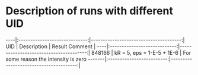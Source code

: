 # Description of runs with different UID
----|:-----------------------------:|--------------------------------------:|
UID | Description | Result Comment |
----|:----------------------------:|---------------------------------------:|
848166 | kR = 5, eps = 1-E-5 + 1E-6 | For some reason the intensity is zero
-------|:-------------------------:|---------------------------------------:|
